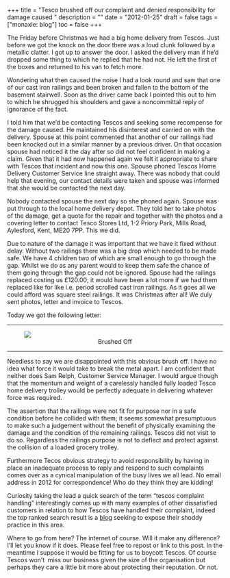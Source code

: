+++
title = "Tesco brushed off our complaint and denied responsibility for damage caused "
description = ""
date = "2012-01-25"
draft = false
tags = ["monaxle: blog"]
toc = false
+++

The Friday before Christmas we had a big home delivery from Tescos. Just before we got the knock on the door there was a loud clunk followed by a metallic clatter. I got up to answer the door. I asked the delivery man if he’d dropped some thing to which he replied that he had not. He left the first of the boxes and returned to his van to fetch more.

Wondering what then caused the noise I had a look round and saw that one of our cast iron railings and been broken and fallen to the bottom of the basement stairwell. Soon as the driver came back I pointed this out to him to which he shrugged his shoulders and gave a noncommittal reply of ignorance of the fact.

I told him that we’d be contacting Tescos and seeking some recompense for the damage caused. He maintained his disinterest and carried on with the delivery. Spouse at this point commented that another of our railings had been knocked out in a similar manner by a previous driver. On that occasion spouse had noticed it the day after so did not feel confident in making a claim. Given that it had now happened again we felt it appropriate to share with Tescos that incident and now this one. Spouse phoned Tescos Home Delivery Customer Service line straight away. There was nobody that could help that evening, our contact details were taken and spouse was informed that she would be contacted the next day.

Nobody contacted spouse the next day so she phoned again. Spouse was put through to the local home delivery depot. They told her to take photos of the damage, get a quote for the repair and together with the photos and a covering letter to contact Tesco Stores Ltd, 1-2 Priory Park, Mills Road, Aylesford, Kent, ME20 7PP. This we did.

Due to nature of the damage it was important that we have it fixed without delay. Without two railings there was a big drop which needed to be made safe. We have 4 children two of which are small enough to go through the gap. Whilst we do as any parent would to keep them safe the chance of them going through the gap could not be ignored. Spouse had the railings replaced costing us £120.00; it would have been a lot more if we had them replaced like for like i.e. period scrolled cast iron railings. As it goes all we could afford was square steel railings. It was Christmas after all! We duly sent photos, letter and invoice to Tescos.

Today we got the following letter:

***

<figure style="text-align: center">
  <img style="display:block;margin:auto" src="https://i.ibb.co/9HmVgqcb/tesco-letter.jpg">
  <figcaption>Brushed Off</figcaption>
</figure>

***

Needless to say we are disappointed with this obvious brush off. I have no idea what force it would take to break the metal apart. I am confident that neither does Sam Relph, Customer Service Manager. I would argue though that the momentum and weight of a carelessly handled fully loaded Tesco home delivery trolley would be perfectly adequate in delivering whatever force was required.

The assertion that the railings were not fit for purpose nor in a safe condition before he collided with them; it seems somewhat presumptuous to make such a judgement without the benefit of physically examining the damage and the condition of the remaining railings. Tescos did not visit to do so. Regardless the railings purpose is not to deflect and protect against the collision of a loaded grocery trolley. 

Furthermore Tecos obvious strategy to avoid responsibility by having in place an inadequate process to reply and respond to such complaints comes over as a cynical manipulation of the busy lives we all lead. No email address in 2012 for correspondence! Who do they think they are kidding!

Curiosity taking the lead a quick search of the term “tescos complaint handling” interestingly comes up with many examples of other dissatisfied customers in relation to how Tescos have handled their complaint, indeed the top ranked search result is a [blog](http://www.tesco-complaint.blogspot.com/ "Tesco complaint blogspot") seeking to expose their shoddy practice in this area.

Where to go from here? The internet of course. Will it make any difference? I’ll let you know if it does. Please feel free to repost or link to this post. In the meantime I suppose it would be fitting for us to boycott Tescos. Of course Tescos won’t  miss our business given the size of the organisation but perhaps they care a little bit more about protecting their reputation. Or not.